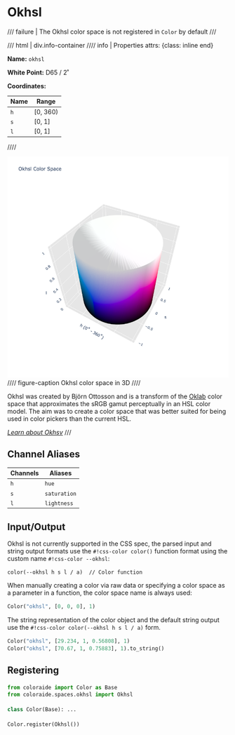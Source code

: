 # Okhsl

/// failure | The Okhsl color space is not registered in `Color` by default
///

/// html | div.info-container
//// info | Properties
    attrs: {class: inline end}

**Name:** `okhsl`

**White Point:** D65 / 2˚

**Coordinates:**

Name | Range
---- | -----
`h`  | [0, 360)
`s`  | [0, 1]
`l`  | [0, 1]
////

![Okhsl 3D](../images/okhsl-3d.png)
//// figure-caption
Okhsl color space in 3D
////

Okhsl was created by Björn Ottosson and is a transform of the [Oklab](./oklab.md) color space that approximates the sRGB
gamut perceptually in an HSL color model. The aim was to create a color space that was better suited for being used in
color pickers than the current HSL.

_[Learn about Okhsv](https://bottosson.github.io/posts/colorpicker/)_
///

## Channel Aliases

Channels    | Aliases
----------- | -------
`h`         | `hue`
`s`         | `saturation`
`l`         | `lightness`

## Input/Output

Okhsl is not currently supported in the CSS spec, the parsed input and string output formats use the
`#!css-color color()` function format using the custom name `#!css-color --okhsl`:

```css-color
color(--okhsl h s l / a)  // Color function
```

When manually creating a color via raw data or specifying a color space as a parameter in a function, the color
space name is always used:

```py
Color("okhsl", [0, 0, 0], 1)
```

The string representation of the color object and the default string output use the
`#!css-color color(--okhsl h s l / a)` form.

```py play
Color("okhsl", [29.234, 1, 0.56808], 1)
Color("okhsl", [70.67, 1, 0.75883], 1).to_string()
```

## Registering

```py
from coloraide import Color as Base
from coloraide.spaces.okhsl import Okhsl

class Color(Base): ...

Color.register(Okhsl())
```
